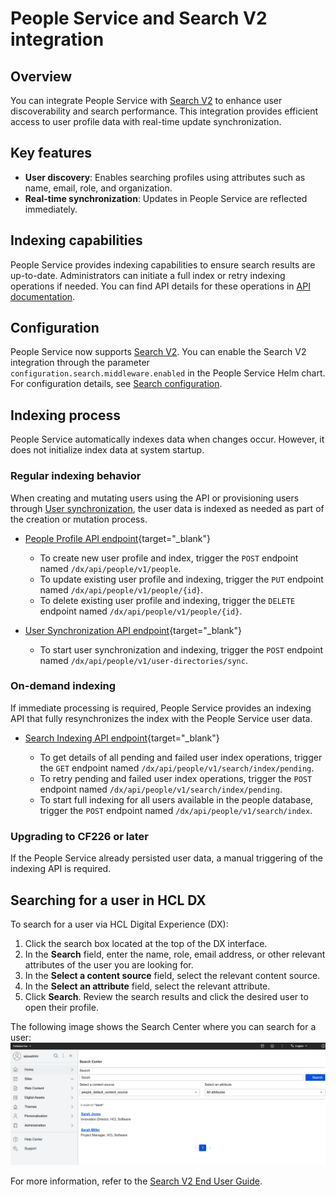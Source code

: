 # People Service and Search V2 integration

## Overview

You can integrate People Service with [Search V2](../../../../build_sites/search_v2/index.md) to enhance user discoverability and search performance. This integration provides efficient access to user profile data with real-time update synchronization.

## Key features

- **User discovery**: Enables searching profiles using attributes such as name, email, role, and organization.
- **Real-time synchronization**: Updates in People Service are reflected immediately.

## Indexing capabilities

People Service provides indexing capabilities to ensure search results are up-to-date. Administrators can initiate a full index or retry indexing operations if needed. You can find API details for these operations in [API documentation](../api/index.md).

## Configuration

People Service now supports [Search V2](../../../../build_sites/search_v2/index.md). You can enable the Search V2 integration through the parameter `configuration.search.middleware.enabled` in the People Service Helm chart.
For configuration details, see [Search configuration](../deployment/configuration/index.md#search-configuration).

## Indexing process

People Service automatically indexes data when changes occur. However, it does not initialize index data at system startup.

### Regular indexing behavior

When creating and mutating users using the API or provisioning users through [User synchronization](../administration/user_provisioning/user_synchronization.md), the user data is indexed as needed as part of the creation or mutation process.

- [People Profile API endpoint](https://opensource.hcltechsw.com/experience-api-documentation/people-service-api/#tag/People-Profiles){target="_blank"}

    - To create new user profile and index, trigger the `POST` endpoint named `/dx/api/people/v1/people`.
    - To update existing user profile and indexing, trigger the `PUT` endpoint named `/dx/api/people/v1/people/{id}`.
    - To delete existing user profile and indexing, trigger the `DELETE` endpoint named `/dx/api/people/v1/people/{id}`.

- [User Synchronization API endpoint](https://opensource.hcltechsw.com/experience-api-documentation/people-service-api/#tag/Federation-User-directories){target="_blank"}

    - To start user synchronization and indexing, trigger the `POST` endpoint named `/dx/api/people/v1/user-directories/sync`.

### On-demand indexing

If immediate processing is required, People Service provides an indexing API that fully resynchronizes the index with the People Service user data.

- [Search Indexing API endpoint](https://opensource.hcltechsw.com/experience-api-documentation/people-service-api/#tag/Search-Re-Index){target="_blank"}

    - To get details of all pending and failed user index operations, trigger the `GET` endpoint named `/dx/api/people/v1/search/index/pending`.
    - To retry pending and failed user index operations, trigger the `POST` endpoint named `/dx/api/people/v1/search/index/pending`.
    - To start full indexing for all users available in the people database, trigger the `POST` endpoint named `/dx/api/people/v1/search/index`.

### Upgrading to CF226 or later

If the People Service already persisted user data, a manual triggering of the indexing API is required.

## Searching for a user in HCL DX

To search for a user via HCL Digital Experience (DX):

1. Click the search box located at the top of the DX interface.
2. In the **Search** field, enter the name, role, email address, or other relevant attributes of the user you are looking for.
3. In the **Select a content source** field, select the relevant content source.
4. In the **Select an attribute** field, select the relevant attribute.
5. Click **Search**. Review the search results and click the desired user to open their profile.

The following image shows the Search Center where you can search for a user:
    ![Search V2 - Search center](./img/dx-search-center.png)

For more information, refer to the [Search V2 End User Guide](../../../../build_sites/search_v2/usage.md).
